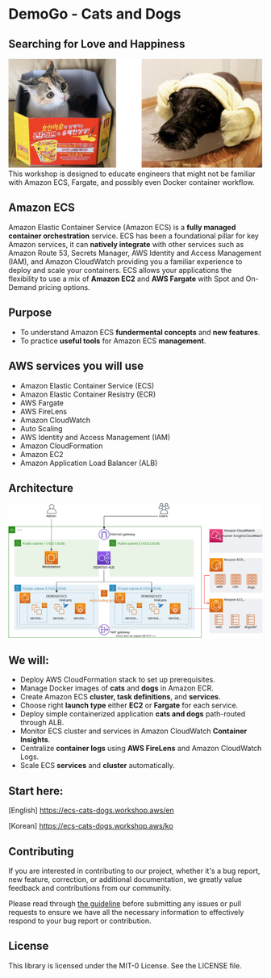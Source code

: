 # DemoGo - Cats and Dogs

## Searching for Love and Happiness
![catsdogs](static/images/intro/catsdogs.svg)
This workshop is designed to educate engineers that might not be familiar with Amazon ECS, Fargate, and possibly even Docker container workflow.

## Amazon ECS
Amazon Elastic Container Service (Amazon ECS) is a **fully managed container orchestration** service. ECS has been a foundational pillar for key Amazon services, it can **natively integrate** with other services such as Amazon Route 53, Secrets Manager, AWS Identity and Access Management (IAM), and Amazon CloudWatch providing you a familiar experience to deploy and scale your containers. ECS allows your applications the flexibility to use a mix of **Amazon EC2** and **AWS Fargate** with Spot and On-Demand pricing options. 

## Purpose
- To understand Amazon ECS **fundermental concepts** and **new features**. 
- To practice **useful tools** for Amazon ECS **management**. 

## AWS services you will use
* Amazon Elastic Container Service (ECS)
* Amazon Elastic Container Resistry (ECR)
* AWS Fargate
* AWS FireLens
* Amazon CloudWatch
* Auto Scaling
* AWS Identity and Access Management (IAM)
* Amazon CloudFormation
* Amazon EC2
* Amazon Application Load Balancer (ALB)

## Architecture
![Architecture](static/images/intro/architecture.svg)

## We will:
* Deploy AWS CloudFormation stack to set up prerequisites. 
* Manage Docker images of **cats** and **dogs** in Amazon ECR.
* Create Amazon ECS **cluster, task definitions**, and **services**. 
* Choose right **launch type** either **EC2** or **Fargate** for each service.
* Deploy simple containerized application **cats and dogs** path-routed through ALB.
* Monitor ECS cluster and services in Amazon CloudWatch **Container Insights**.
* Centralize **container logs** using **AWS FireLens** and Amazon CloudWatch Logs.
* Scale ECS **services** and **cluster** automatically.

## Start here:
[English]
https://ecs-cats-dogs.workshop.aws/en

[Korean]
https://ecs-cats-dogs.workshop.aws/ko

## Contributing
If you are interested in contributing to our project, whether it's a bug report, new feature, correction, or additional documentation, we greatly value feedback and contributions from our community.

Please read through [the guideline](/CONTRIBUTING.md) before submitting any issues or pull requests to ensure we have all the necessary information to effectively respond to your bug report or contribution.

## License
This library is licensed under the MIT-0 License. See the LICENSE file.

